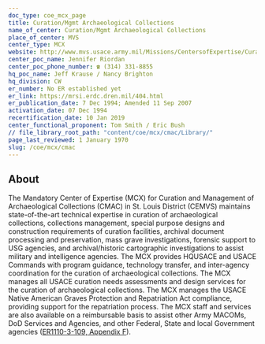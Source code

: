 ```yaml
---
doc_type: coe_mcx_page 
title: Curation/Mgmt Archaeological Collections
name_of_center: Curation/Mgmt Archaeological Collections
place_of_center: MVS
center_type: MCX
website: http://www.mvs.usace.army.mil/Missions/CentersofExpertise/CurationMgmtofArchaeologicalCollections.aspx
center_poc_name: Jennifer Riordan
center_poc_phone_number: ☎ (314) 331-8855
hq_poc_name: Jeff Krause / Nancy Brighton
hq_division: CW
er_number: No ER established yet
er_link: https://mrsi.erdc.dren.mil/404.html
er_publication_date: 7 Dec 1994; Amended 11 Sep 2007
activation_date: 07 Dec 1994
recertification_date: 10 Jan 2019
center_functional_proponent: Tom Smith / Eric Bush
// file_library_root_path: "content/coe/mcx/cmac/Library/" 
page_last_reviewed: 1 January 1970 
slug: /coe/mcx/cmac
---
```


## About 

The Mandatory Center of Expertise (MCX) for Curation and Management of Archaeological Collections (CMAC) in St. Louis District (CEMVS) maintains state-of-the-art technical expertise in curation of archaeological collections, collections management, special purpose designs and construction requirements of curation facilities, archival document processing and preservation, mass grave investigations, forensic support to USG agencies, and archival/historic cartographic investigations to assist military and intelligence agencies.  The MCX provides HQUSACE and USACE Commands with program guidance, technology transfer, and inter-agency coordination for the curation of archaeological collections.  The MCX manages all USACE curation needs assessments and design services for the curation of archaeological collections.  The MCX manages the USACE Native American Graves Protection and Repatriation Act compliance, providing support for the repatriation process.  The MCX staff and services are also available on a reimbursable basis to  assist other Army MACOMs, DoD Services and Agencies, and other Federal, State and local Government agencies (<a href="https://www.publications.usace.army.mil/Portals/76/Users/182/86/2486/ER%201110-3-12.pdf#page=61" target="_blank" rel="noopener noreferrer">ER1110-3-109, Appendix F</a>).

 
